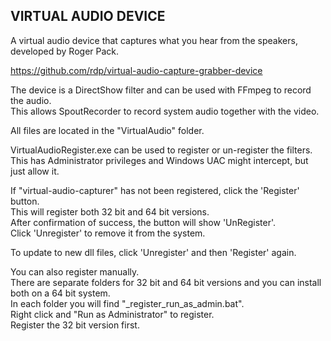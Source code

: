 ## VIRTUAL AUDIO DEVICE

A virtual audio device that captures what you hear from the speakers, developed by Roger Pack.

https://github.com/rdp/virtual-audio-capture-grabber-device

The device is a DirectShow filter and can be used with FFmpeg to record the audio.\
This allows SpoutRecorder to record system audio together with the video.

All files are located in the "VirtualAudio" folder.

VirtualAudioRegister.exe can be used to register or un-register the filters.\
This has Administrator privileges and Windows UAC might intercept, but just allow it.

If "virtual-audio-capturer" has not been registered, click the 'Register' button.\
This will register both 32 bit and 64 bit versions.\
After confirmation of success, the button will show 'UnRegister'.\
Click 'Unregister' to remove it from the system.

To update to new dll files, click 'Unregister' and then 'Register' again.
				
You can also register manually.\
There are separate folders for 32 bit and 64 bit versions and you can install both on a 64 bit system.\
In each folder you will find "_register_run_as_admin.bat".\
Right click and "Run as Administrator" to register.\
Register the 32 bit version first.


